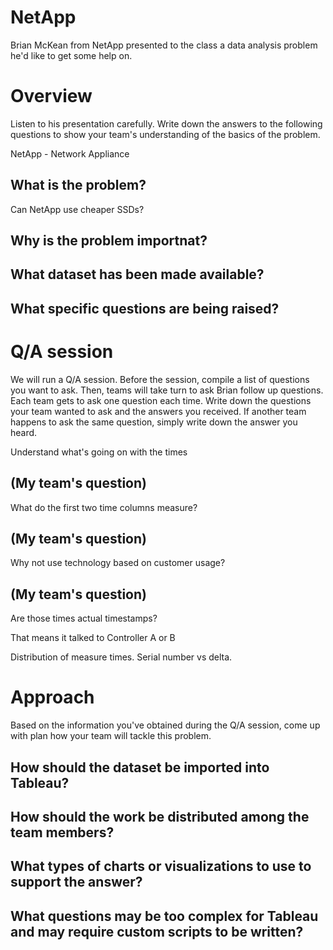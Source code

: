 # NetApp

Brian McKean from NetApp presented to the class a data analysis problem he'd
like to get some help on.

# Overview

Listen to his presentation carefully. Write down the answers to the following
questions to show your team's understanding of the basics of the problem.

NetApp - Network Appliance
## 
## What is the problem?

Can NetApp use cheaper SSDs?

## Why is the problem importnat?


## What dataset has been made available?


## What specific questions are being raised?


# Q/A session

We will run a Q/A session. Before the session, compile a list of questions you
want to ask. Then, teams will take turn to ask Brian follow up questions.
Each team gets to ask one question each time. Write down the questions your team
wanted to ask and the answers you received. If another team happens to ask the
same question, simply write down the answer you heard.

Understand what's going on with the times

## (My team's question)
What do the first two time columns measure?
## (My team's question)
Why not use technology based on customer usage?
## (My team's question)
Are those times actual timestamps?

That means it talked to Controller A or B 

Distribution of measure times. Serial number vs delta. 

# Approach

Based on the information you've obtained during the Q/A session, come up with
plan how your team will tackle this problem.

## How should the dataset be imported into Tableau?


## How should the work be distributed among the team members?


## What types of charts or visualizations to use to support the answer?


## What questions may be too complex for Tableau and may require custom scripts to be written?
